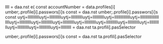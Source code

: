 
llll
= daa.nst 
e(
        const accountNumber = data.profiles[i]
umber;.profile[i].passwors[i]s const 
= daa.nst 
umber;.profile[i].passwors[i]s const 
uytj=llllllllllluytj=llllllllllluytj=llllllllllluytj=llllllllllluytj=llllllllllllllluytj=llllllllllllllllll
lllluytj=llllllllllluytj=llllllllllluytj=llllllllllluytj=llllllllllluytj=llllllllllluytj=llllllllllluytj=llllllllllluytj=llllllllllluytj=llllllllllluytj=llllllllll
= daa.nst 
ta.profili].pasSelector


umber;.profile[i].passwors[i]s const 
= daa.nst 
ta.profili].pasSelector
